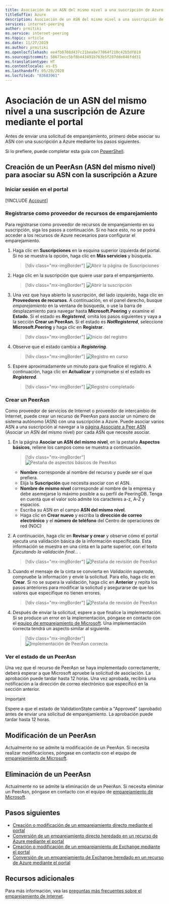 ```yaml
---
title: Asociación de un ASN del mismo nivel a una suscripción de Azure mediante el portal
titleSuffix: Azure
description: Asociación de un ASN del mismo nivel a una suscripción de Azure mediante el portal
services: internet-peering
author: prmitiki
ms.service: internet-peering
ms.topic: article
ms.date: 11/27/2019
ms.author: prmitiki
ms.openlocfilehash: ee4fb0708d437c21bea8e77864f210c42b5df019
ms.sourcegitcommit: 50673ecc5bf8b443491b763b5f287dde046fdd31
ms.translationtype: HT
ms.contentlocale: es-ES
ms.lasthandoff: 05/20/2020
ms.locfileid: "83683961"
---
```

# <a name="associate-peer-asn-to-azure-subscription-using-the-portal"></a>Asociación de un ASN del mismo nivel a una suscripción de Azure mediante el portal

Antes de enviar una solicitud de emparejamiento, primero debe asociar su ASN con una suscripción a Azure mediante los pasos siguientes.

Si lo prefiere, puede completar esta guía con [PowerShell](howto-subscription-association-powershell.md).

## <a name="create-peerasn-to-associate-your-asn-with-azure-subscription"></a>Creación de un PeerAsn (ASN del mismo nivel) para asociar su ASN con la suscripción a Azure

### <a name="sign-in-to-the-portal"></a>Iniciar sesión en el portal
[!INCLUDE [Account](./includes/account-portal.md)]

### <a name="register-for-peering-resource-provider"></a>Registrarse como proveedor de recursos de emparejamiento
Para registrarse como proveedor de recursos de emparejamiento en su suscripción, siga los pasos a continuación. Si no hace esto, no se podrá acceder a los recursos de Azure necesarios para configurar el emparejamiento.

1. Haga clic en **Suscripciones** en la esquina superior izquierda del portal. Si no se muestra la opción, haga clic en **Más servicios** y búsquela.

    > [!div class="mx-imgBorder"]
    > ![Abrir la página de Suscripciones](./media/rp-subscriptions-open.png)

1. Haga clic en la suscripción que quiere usar para el emparejamiento.

    > [!div class="mx-imgBorder"]
    > ![Abrir la suscripción](./media/rp-subscriptions-launch.png)

1. Una vez que haya abierto la suscripción, del lado izquierdo, haga clic en **Proveedores de recursos**. A continuación, en el panel derecho, busque *emparejamiento* en la ventana de búsqueda, o use la barra de desplazamiento para navegar hasta **Microsoft.Peering** y examine el **Estado**. Si el estado es ***Registered***, omita los pasos siguientes y vaya a la sección **Crear un PeerAsn**. Si el estado es ***NotRegistered***, seleccione **Microsoft.Peering** y haga clic en **Registrar**.

    > [!div class="mx-imgBorder"]
    > ![Inicio del registro](./media/rp-register-start.png)

1. Observe que el estado cambia a ***Registering***.

    > [!div class="mx-imgBorder"]
    > ![Registro en curso](./media/rp-register-progress.png)

1. Espere aproximadamente un minuto para que finalice el registro. A continuación, haga clic en **Actualizar** y compruebe si el estado es ***Registered***.

    > [!div class="mx-imgBorder"]
    > ![Registro completado](./media/rp-register-completed.png)

### <a name="create-peerasn"></a>Crear un PeerAsn
Como proveedor de servicios de Internet o proveedor de intercambio de Internet, puede crear un recurso de PeerAsn para asociar un número de sistema autónomo (ASN) con una suscripción a Azure. Puede asociar varios ASN a una suscripción al navegar a la [página Associate a Peer ASN](https://go.microsoft.com/fwlink/?linkid=2129592) (Asociar un ASN del mismo nivel) por cada ASN que necesite asociar.


1. En la página **Asociar un ASN del mismo nivel**, en la pestaña **Aspectos básicos**, rellene los campos como se muestra a continuación.

    > [!div class="mx-imgBorder"]
    > ![Pestaña de aspectos básicos de PeerAsn](./media/peerasn-basics-tab.png)

    * **Nombre** corresponde al nombre del recurso y puede ser el que prefiera.  
    * Elija la **Suscripción** que necesita asociar con el ASN.
    * **Nombre de mismo nivel** corresponde al nombre de la empresa y debe asemejarse lo máximo posible a su perfil de PeeringDB. Tenga en cuenta que el valor solo admite los caracteres a-z, A-Z y espacios.
    * Escriba su ASN en el campo **ASN del mismo nivel**.
    * Haga clic en **Crear nuevo** y escriba la **dirección de correo electrónico** y el **número de teléfono** del Centro de operaciones de red (NOC)
1. A continuación, haga clic en **Revisar y crear** y observe cómo el portal ejecuta una validación básica de la información especificada. Esta información se muestra en una cinta en la parte superior, con el texto *Ejecutando la validación final...* .

    > [!div class="mx-imgBorder"]
    > ![Pestaña de revisión de PeerAsn](./media/peerasn-review-tab-validation.png)

1. Cuando el mensaje de la cinta se convierta en *Validación superada*, compruebe la información y envíe la solicitud. Para ello, haga clic en **Crear**. Si no se supera la validación, haga clic en **Anterior** y repita los pasos anteriores para modificar la solicitud y asegurarse de que los valores que especifique no tienen errores.

    > [!div class="mx-imgBorder"]
    > ![Pestaña de revisión de PeerAsn](./media/peerasn-review-tab.png)

1. Después de enviar la solicitud, espere a que finalice la implementación. Si se produce un error en la implementación, póngase en contacto con el [equipo de emparejamiento de Microsoft](mailto:peering@microsoft.com). Una implementación correcta tendrá un aspecto similar al siguiente.

    > [!div class="mx-imgBorder"]
    > ![Implementación de PeerAsn correcta](./media/peerasn-success.png)

### <a name="view-status-of-a-peerasn"></a>Ver el estado de un PeerAsn
Una vez que el recurso de PeerAsn se haya implementado correctamente, deberá esperar a que Microsoft apruebe la solicitud de asociación. La aprobación puede tardar hasta 12 horas. Una vez aprobada, recibirá una notificación a la dirección de correo electrónico que especificó en la sección anterior.

> [!IMPORTANT]
> Espere a que el estado de ValidationState cambie a "Approved" (aprobado) antes de enviar una solicitud de emparejamiento. La aprobación puede tardar hasta 12 horas.

## <a name="modify-peerasn"></a>Modificación de un PeerAsn
Actualmente no se admite la modificación de un PeerAsn. Si necesita realizar modificaciones, póngase en contacto con el equipo de [emparejamiento de Microsoft](mailto:peering@microsoft.com).

## <a name="delete-peerasn"></a>Eliminación de un PeerAsn
Actualmente no se admite la eliminación de un PeerAsn. Si necesita eliminar un PeerAsn, póngase en contacto con el equipo de [emparejamiento de Microsoft](mailto:peering@microsoft.com).

## <a name="next-steps"></a>Pasos siguientes

* [Creación o modificación de un emparejamiento directo mediante el portal](howto-direct-portal.md)
* [Conversión de un emparejamiento directo heredado en un recurso de Azure mediante el portal](howto-legacy-direct-portal.md)
* [Creación o modificación de un emparejamiento de Exchange mediante el portal](howto-exchange-portal.md)
* [Conversión de un emparejamiento de Exchange heredado en un recurso de Azure mediante el portal](howto-legacy-exchange-portal.md)

## <a name="additional-resources"></a>Recursos adicionales

Para más información, vea las [preguntas más frecuentes sobre el emparejamiento de Internet](faqs.md).